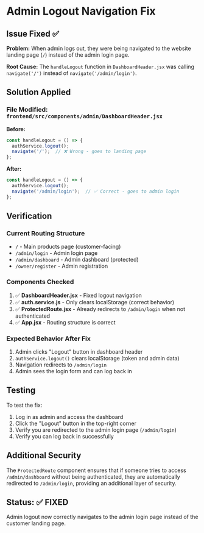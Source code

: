 # Admin Logout Navigation Fix

## Issue Fixed ✅
**Problem:** When admin logs out, they were being navigated to the website landing page (`/`) instead of the admin login page.

**Root Cause:** The `handleLogout` function in `DashboardHeader.jsx` was calling `navigate('/')` instead of `navigate('/admin/login')`.

## Solution Applied

### File Modified: `frontend/src/components/admin/DashboardHeader.jsx`

**Before:**
```javascript
const handleLogout = () => {
  authService.logout();
  navigate('/');  // ❌ Wrong - goes to landing page
};
```

**After:**
```javascript
const handleLogout = () => {
  authService.logout();
  navigate('/admin/login');  // ✅ Correct - goes to admin login
};
```

## Verification

### Current Routing Structure
- `/` - Main products page (customer-facing)
- `/admin/login` - Admin login page
- `/admin/dashboard` - Admin dashboard (protected)
- `/owner/register` - Admin registration

### Components Checked
1. ✅ **DashboardHeader.jsx** - Fixed logout navigation
2. ✅ **auth.service.js** - Only clears localStorage (correct behavior)
3. ✅ **ProtectedRoute.jsx** - Already redirects to `/admin/login` when not authenticated
4. ✅ **App.jsx** - Routing structure is correct

### Expected Behavior After Fix
1. Admin clicks "Logout" button in dashboard header
2. `authService.logout()` clears localStorage (token and admin data)
3. Navigation redirects to `/admin/login`
4. Admin sees the login form and can log back in

## Testing
To test the fix:
1. Log in as admin and access the dashboard
2. Click the "Logout" button in the top-right corner
3. Verify you are redirected to the admin login page (`/admin/login`)
4. Verify you can log back in successfully

## Additional Security
The `ProtectedRoute` component ensures that if someone tries to access `/admin/dashboard` without being authenticated, they are automatically redirected to `/admin/login`, providing an additional layer of security.

## Status: ✅ FIXED
Admin logout now correctly navigates to the admin login page instead of the customer landing page.
